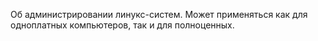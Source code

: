 Об администрировании линукс-систем. Может применяться как для одноплатных компьютеров, так и для полноценных.
